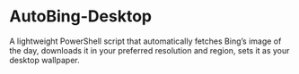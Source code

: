 # AutoBing-Desktop
A lightweight PowerShell script that automatically fetches Bing’s image of the day, downloads it in your preferred resolution and region, sets it as your desktop wallpaper.
